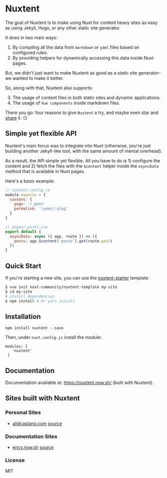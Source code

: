# Nuxtent

The goal of Nuxtent is to make using Nuxt for content heavy sites as easy as using Jekyll, Hugo, or any other static site generator.

It does in two main ways:

1. By compiling all the data from `markdown` or `yaml` files based on configured rules.
2. By providing helpers for dynamically accessing this data inside Nuxt pages.

But, we didn't just want to make Nuxtent as good as a static site generator–we wanted to make it better.

So, along with that, Nuxtent also supports:

3. The usage of content files in both static sites and dynamic applications.
4. The usage of `Vue components` inside markdown files.

There you go: four reasons to give `Nuxtent` a try, and maybe even star and [share]("https://twitter.com/intent/tweet) it. :smirk:

## Simple yet flexible API

Nuxtent's main focus was to integrate into Nuxt (otherwise, you're just building another Jekyll-like tool, with the same amount of mental overhead).

As a result, the API simple yet flexible. All you have to do is 1) configure the content and 2) fetch the files with the `$content` helper inside the `asyncData` method that is available in Nuxt pages.


Here's a basic example:

```js
// nuxtent.config.js
module.exports = {
  content: {
    page: '/_post'
    permalink: ':year/:slug'
  }
}

// pages/_posts.vue
export default {
  asyncData: async ({ app, route }) => ({
    posts: app.$content('posts').get(route.path)
  })
}
```

## Quick Start

If you're starting a new site, you can use the [nuxtent-starter](https://github.com/nuxt-community/content-template) template.

``` bash
$ vue init nuxt-community/nuxtent-template my-site
$ cd my-site
# install dependencies
$ npm install # Or yarn install
```

## Installation

```
npm install nuxtent --save

```

Then, under `nuxt.config.js` install the module:

```
modules: [
   'nuxtent'
 ]
```

## Documentation

Documentation available at: https://nuxtent.now.sh/ (built with Nuxtent).

## Sites built with Nuxtent

### Personal Sites
- [alidcastano.com](https://alidcastano.com/) [source](https://github.com/alidcastano/alidcastano)

### Documentation Sites
- [ency.now.sh](https://ency.now.sh/) [source](https://github.com/encyjs/docs)

### License

MIT

